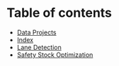 # Table of contents

* [Data Projects](README.md)
* [Index](summary.md)
* [Lane Detection](lane-detection.md)
* [Safety Stock Optimization](safety-stock-optimization.md)
